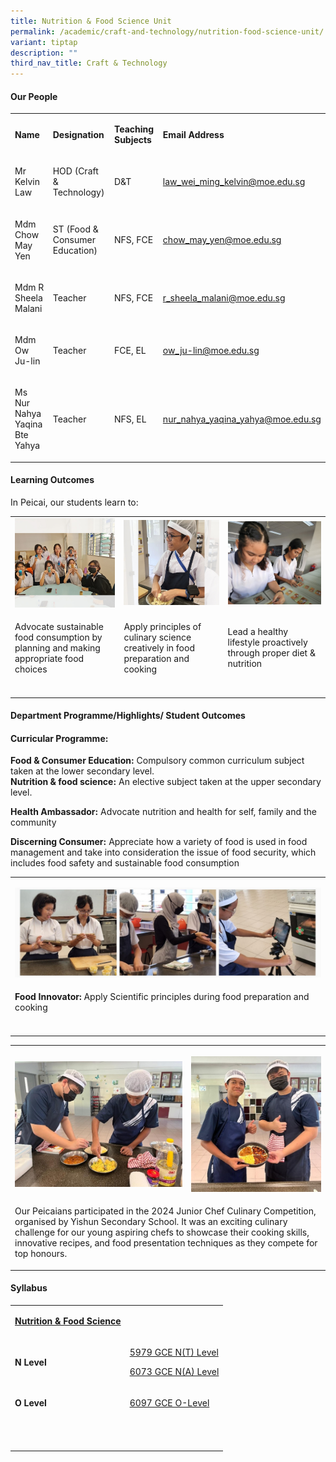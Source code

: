 ```yaml
---
title: Nutrition & Food Science Unit
permalink: /academic/craft-and-technology/nutrition-food-science-unit/
variant: tiptap
description: ""
third_nav_title: Craft & Technology
---
```

<h4><strong>Our People</strong></h4>
<table style="minWidth: 100px">
<colgroup>
<col>
<col>
<col>
<col>
</colgroup>
<tbody>
<tr>
<td rowspan="1" colspan="1">
<p><strong>Name</strong>
</p>
</td>
<td rowspan="1" colspan="1">
<p><strong>Designation</strong>
</p>
</td>
<td rowspan="1" colspan="1">
<p><strong>Teaching Subjects</strong>
</p>
</td>
<td rowspan="1" colspan="1">
<p><strong>Email Address</strong>
</p>
</td>
</tr>
<tr>
<td rowspan="1" colspan="1">
<p>Mr Kelvin Law</p>
</td>
<td rowspan="1" colspan="1">
<p>HOD (Craft &amp; Technology)</p>
</td>
<td rowspan="1" colspan="1">
<p>D&amp;T</p>
</td>
<td rowspan="1" colspan="1">
<p><a href="mailto:law_wei_ming_kelvin@moe.edu.sg" rel="noopener noreferrer nofollow" target="_blank">law_wei_ming_kelvin@moe.edu.sg</a>
</p>
</td>
</tr>
<tr>
<td rowspan="1" colspan="1">
<p>Mdm Chow May Yen</p>
</td>
<td rowspan="1" colspan="1">
<p>ST (Food &amp; Consumer Education)</p>
</td>
<td rowspan="1" colspan="1">
<p>NFS, FCE</p>
</td>
<td rowspan="1" colspan="1">
<p><a href="mailto:chow_may_yen@moe.edu.sg" rel="noopener noreferrer nofollow" target="_blank">chow_may_yen@moe.edu.sg</a>
</p>
</td>
</tr>
<tr>
<td rowspan="1" colspan="1">
<p>Mdm R Sheela Malani</p>
</td>
<td rowspan="1" colspan="1">
<p>Teacher</p>
</td>
<td rowspan="1" colspan="1">
<p>NFS, FCE</p>
</td>
<td rowspan="1" colspan="1">
<p><a href="mailto:r_sheela_malani@moe.edu.sg" rel="noopener noreferrer nofollow" target="_blank">r_sheela_malani@moe.edu.sg</a>
</p>
</td>
</tr>
<tr>
<td rowspan="1" colspan="1">
<p>Mdm Ow Ju-lin</p>
</td>
<td rowspan="1" colspan="1">
<p>Teacher</p>
</td>
<td rowspan="1" colspan="1">
<p>FCE, EL</p>
</td>
<td rowspan="1" colspan="1">
<p><a href="mailto:ow_ju-lin@moe.edu.sg" rel="noopener noreferrer nofollow" target="_blank">ow_ju-lin@moe.edu.sg</a>
</p>
</td>
</tr>
<tr>
<td rowspan="1" colspan="1">
<p>Ms Nur Nahya Yaqina Bte Yahya</p>
</td>
<td rowspan="1" colspan="1">
<p>Teacher</p>
</td>
<td rowspan="1" colspan="1">
<p>NFS, EL</p>
</td>
<td rowspan="1" colspan="1">
<p><a href="mailto:nur_nahya_yaqina_yahya@moe.edu.sg" rel="noopener noreferrer nofollow" target="_blank">nur_nahya_yaqina_yahya@moe.edu.sg</a>
</p>
</td>
</tr>
</tbody>
</table>
<h4><strong>Learning Outcomes</strong></h4>
<p>In Peicai, our students learn to:</p>
<table style="minWidth: 75px">
<colgroup>
<col>
<col>
<col>
</colgroup>
<tbody>
<tr>
<td rowspan="1" colspan="1">
<div class="isomer-image-wrapper">
<img style="width: 100%;" height="auto" width="100%" src="/images/NFS_1v1.jpg">
</div>
</td>
<td rowspan="1" colspan="1">
<div class="isomer-image-wrapper">
<img style="width: 100%;" height="auto" width="100%" src="/images/NFS_2v1.jpg">
</div>
</td>
<td rowspan="1" colspan="1">
<div class="isomer-image-wrapper">
<img style="width: 100%;" height="auto" width="100%" src="/images/NFS_3v1.jpg">
</div>
</td>
</tr>
<tr>
<td rowspan="1" colspan="1">
<p>Advocate sustainable food consumption by planning and making appropriate
food choices</p>
</td>
<td rowspan="1" colspan="1">
<p>Apply principles of culinary science creatively in food preparation and
cooking</p>
</td>
<td rowspan="1" colspan="1">
<p>Lead a healthy lifestyle proactively through proper diet &amp; nutrition</p>
</td>
</tr>
<tr>
<td rowspan="1" colspan="1">
<p></p>
</td>
<td rowspan="1" colspan="1">
<p></p>
</td>
<td rowspan="1" colspan="1">
<p></p>
</td>
</tr>
</tbody>
</table>
<h4><strong>Department Programme/Highlights/ Student Outcomes</strong></h4>
<h4><strong>Curricular Programme:</strong></h4>
<p><strong>Food &amp; Consumer Education:</strong>&nbsp;Compulsory common
curriculum subject taken at the lower secondary level.
<br><strong>Nutrition &amp; food science:</strong>&nbsp;An elective subject
taken at the upper secondary level.</p>
<p><strong>Health Ambassador:</strong>&nbsp;Advocate nutrition and health
for self, family and the community</p>
<p><strong>Discerning Consumer:</strong> Appreciate how a variety of food
is used in food management and take into consideration the issue of food
security, which includes food safety and sustainable food consumption</p>
<table style="minWidth: 25px">
<colgroup>
<col>
</colgroup>
<tbody>
<tr>
<td rowspan="1" colspan="1">
<p></p>
<div class="isomer-image-wrapper">
<img style="width: 100%" height="auto" width="100%" alt="" src="/images/Academic/nfs_2024_1.jpg">
</div>
</td>
</tr>
<tr>
<td rowspan="1" colspan="1">
<p><strong>Food Innovator:</strong> Apply Scientific principles during food
preparation and cooking</p>
</td>
</tr>
<tr>
<td rowspan="1" colspan="1">
<p></p>
</td>
</tr>
</tbody>
</table>
<table style="minWidth: 50px">
<colgroup>
<col>
<col>
</colgroup>
<tbody>
<tr>
<th rowspan="1" colspan="1">
<p></p>
<div class="isomer-image-wrapper">
<img style="width: 100%" height="auto" width="100%" alt="" src="/images/Academic/nfs_2024_2.jpg">
</div>
</th>
<th rowspan="1" colspan="1">
<p></p>
<div class="isomer-image-wrapper">
<img style="width: 100%" height="auto" width="100%" alt="" src="/images/Academic/nfs_2024_3.jpg">
</div>
</th>
</tr>
<tr>
<td rowspan="1" colspan="2">
<p>Our Peicaians participated in the 2024 Junior Chef Culinary Competition,
organised by Yishun Secondary School. It was an exciting culinary challenge
for our young aspiring chefs to showcase their cooking skills, innovative
recipes, and food presentation techniques as they compete for top honours.</p>
</td>
</tr>
</tbody>
</table>
<h4><strong>Syllabus</strong></h4>
<table style="minWidth: 50px">
<colgroup>
<col>
<col>
</colgroup>
<tbody>
<tr>
<td rowspan="1" colspan="1">
<p><strong><u>Nutrition &amp; Food Science</u></strong>
</p>
</td>
<td rowspan="1" colspan="1">
<p></p>
</td>
</tr>
<tr>
<td rowspan="1" colspan="1">
<p><strong>N Level</strong>
</p>
</td>
<td rowspan="1" colspan="1">
<p><a href="https://www.seab.gov.sg/docs/default-source/national-examinations/syllabus/nlevel/2024syllabus/5979_y24_sy.pdf" rel="noopener noreferrer nofollow" target="_blank">5979 GCE N(T) Level</a>
</p>
<p><a href="https://www.seab.gov.sg/docs/default-source/national-examinations/syllabus/nlevel/2024syllabus/6073_y24_sy.pdf" rel="noopener noreferrer nofollow" target="_blank">6073 GCE N(A) Level</a>
</p>
</td>
</tr>
<tr>
<td rowspan="1" colspan="1">
<p><strong>O Level</strong>
</p>
</td>
<td rowspan="1" colspan="1">
<p><a href="https://www.seab.gov.sg/docs/default-source/national-examinations/syllabus/olevel/2023syllabus/6097_y23_sy.pdf" rel="noopener noreferrer nofollow" target="_blank">6097 GCE O-Level</a>
</p>
</td>
</tr>
<tr>
<td rowspan="1" colspan="1">
<p>&nbsp;</p>
</td>
<td rowspan="1" colspan="1">
<p></p>
</td>
</tr>
</tbody>
</table>
<p></p>